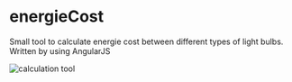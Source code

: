 # energieCost
Small tool to calculate energie cost between different types of light bulbs. Written by using AngularJS

![calculation tool](https://cloud.githubusercontent.com/assets/4959368/13378478/cdfcbed2-de10-11e5-84bf-adc3306fba39.JPG)
